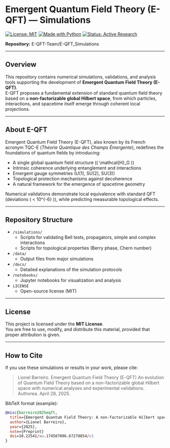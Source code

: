 # Emergent Quantum Field Theory (E-QFT) — Simulations

[![License: MIT](https://img.shields.io/badge/License-MIT-yellow.svg)](LICENSE)
[![Made with Python](https://img.shields.io/badge/Made%20with-Python-3776AB?logo=python&logoColor=white)](https://www.python.org/)
[![Status: Active Research](https://img.shields.io/badge/Status-Active%20Research-green)]()

**Repository:** E-QFT-Team/E-QFT_Simulations

---

## Overview

This repository contains numerical simulations, validations, and analysis tools supporting the development of **Emergent Quantum Field Theory (E-QFT)**.  
E-QFT proposes a fundamental extension of standard quantum field theory based on a **non-factorizable global Hilbert space**, from which particles, interactions, and spacetime itself emerge through coherent local projections.

---

## About E-QFT

Emergent Quantum Field Theory (E-QFT), also known by its French acronym TQC-E (*Théorie Quantique des Champs Émergente*), redefines the foundations of quantum fields by introducing:
- A single global quantum field structure (\( \mathcal{H}_G \))
- Intrinsic coherence underlying entanglement and interactions
- Emergent gauge symmetries (U(1), SU(2), SU(3))
- Topological protection mechanisms against decoherence
- A natural framework for the emergence of spacetime geometry

Numerical validations demonstrate local equivalence with standard QFT (deviations \( < 10^{-6} \)), while predicting measurable topological effects.


---

## Repository Structure

- `/simulations/`
  - Scripts for validating Bell tests, propagators, simple and complex interactions
  - Scripts for topological properties (Berry phase, Chern number)
- `/data/`
  - Output files from major simulations
- `/docs/`
  - Detailed explanations of the simulation protocols
- `/notebooks/`
  - Jupyter notebooks for visualization and analysis
- `LICENSE`
  - Open-source license (MIT)

---

## License

This project is licensed under the **MIT License**.  
You are free to use, modify, and distribute this material, provided that proper attribution is given.

---

## How to Cite

If you use these simulations or results in your work, please cite:

> Lionel Barreiro. Emergent Quantum Field Theory (E-QFT) An evolution of Quantum Field Theory based on a non-factorizable global Hilbert space with numerical analyses and experimental validations. Authorea. April 28, 2025.

BibTeX format (example):

```bibtex
@misc{barreiro2025eqft,
  title={Emergent Quantum Field Theory: A non-factorizable Hilbert space approach},
  author={Lionel Barreiro},
  year={2025},
  note={Preprint}
  doi=10.22541/au.174587096.67278854/v1
}
